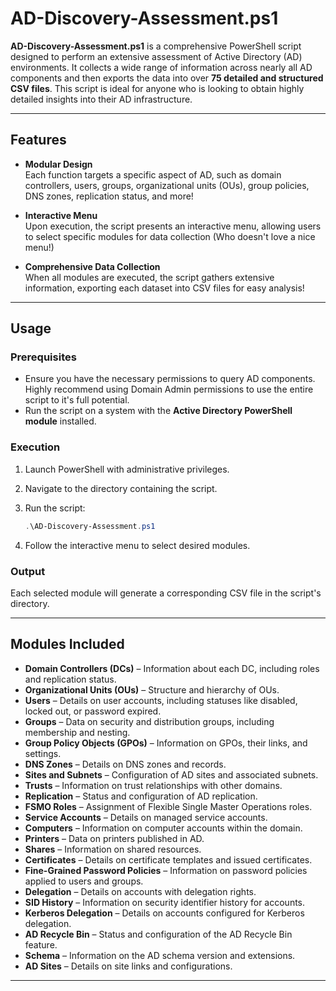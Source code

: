 # AD-Discovery-Assessment.ps1

**AD-Discovery-Assessment.ps1** is a comprehensive PowerShell script designed to perform an extensive assessment of Active Directory (AD) environments. It collects a wide range of information across nearly all AD components and then exports the data into over **75 detailed and structured CSV files**. This script is ideal for anyone who is looking to obtain highly detailed insights into their AD infrastructure.

---

## Features

- **Modular Design**  
  Each function targets a specific aspect of AD, such as domain controllers, users, groups, organizational units (OUs), group policies, DNS zones, replication status, and more!

- **Interactive Menu**  
  Upon execution, the script presents an interactive menu, allowing users to select specific modules for data collection (Who doesn't love a nice menu!)

- **Comprehensive Data Collection**  
  When all modules are executed, the script gathers extensive information, exporting each dataset into CSV files for easy analysis!

---

## Usage

### Prerequisites

- Ensure you have the necessary permissions to query AD components. Highly recommend using Domain Admin permissions to use the entire script to it's full potential.
- Run the script on a system with the **Active Directory PowerShell module** installed.

### Execution

1. Launch PowerShell with administrative privileges.
2. Navigate to the directory containing the script.
3. Run the script:

    ```powershell
    .\AD-Discovery-Assessment.ps1
    ```

4. Follow the interactive menu to select desired modules.

### Output

Each selected module will generate a corresponding CSV file in the script's directory.

---

## Modules Included

- **Domain Controllers (DCs)** – Information about each DC, including roles and replication status.
- **Organizational Units (OUs)** – Structure and hierarchy of OUs.
- **Users** – Details on user accounts, including statuses like disabled, locked out, or password expired.
- **Groups** – Data on security and distribution groups, including membership and nesting.
- **Group Policy Objects (GPOs)** – Information on GPOs, their links, and settings.
- **DNS Zones** – Details on DNS zones and records.
- **Sites and Subnets** – Configuration of AD sites and associated subnets.
- **Trusts** – Information on trust relationships with other domains.
- **Replication** – Status and configuration of AD replication.
- **FSMO Roles** – Assignment of Flexible Single Master Operations roles.
- **Service Accounts** – Details on managed service accounts.
- **Computers** – Information on computer accounts within the domain.
- **Printers** – Data on printers published in AD.
- **Shares** – Information on shared resources.
- **Certificates** – Details on certificate templates and issued certificates.
- **Fine-Grained Password Policies** – Information on password policies applied to users and groups.
- **Delegation** – Details on accounts with delegation rights.
- **SID History** – Information on security identifier history for accounts.
- **Kerberos Delegation** – Details on accounts configured for Kerberos delegation.
- **AD Recycle Bin** – Status and configuration of the AD Recycle Bin feature.
- **Schema** – Information on the AD schema version and extensions.
- **AD Sites** – Details on site links and configurations.

---
